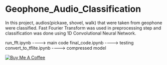 # Geophone_Audio_Classification

In this project, audios(pickaxe, shovel, walk) that were taken from geophone were classified.
Fast Fourier Transform was used in preprocessing step and classification was done using 1D Convolutional Neural Network.

run_fft.ipynb ----> main code
final_code.ipynb ----> testing
convert_to_tflite.ipynb ----> compressed model

[![Buy Me A Coffee](https://cdn.buymeacoffee.com/buttons/v2/default-yellow.png)](https://www.buymeacoffee.com/kursatkomurcu)
